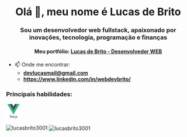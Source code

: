 <h1 align="center">Olá 👋, meu nome é Lucas de Brito</h1>
<h3 align="center">Sou um desenvolvedor web fullstack, apaixonado por inovações, tecnologia, programação e finanças</h3>

<h4 align="center">Meu portfólio: <a href="https://lucasdbrito.com" target="_blank">Lucas de Brito - Desenvolvedor WEB</a></h4>

- 📫 Onde me encontrar:
  - **devlucasmail@gmail.com**
  - **https://www.linkedin.com/in/webdevbrito/**

<h3 align="left">Principais habilidades:</h3>
<p align="left">
  <a href="https://vuejs.org/" target="_blank"> <img src="https://raw.githubusercontent.com/devicons/devicon/master/icons/vuejs/vuejs-original-wordmark.svg" alt="vuejs" width="40" height="40"/> </a> 
</p>

<p><img align="left" src="https://github-readme-stats.vercel.app/api/top-langs?username=lucasbrito3001&show_icons=true&locale=en&layout=compact" alt="lucasbrito3001" /></p>

<p>&nbsp;<img align="center" src="https://github-readme-stats.vercel.app/api?username=lucasbrito3001&show_icons=true&locale=en" alt="lucasbrito3001" /></p>
